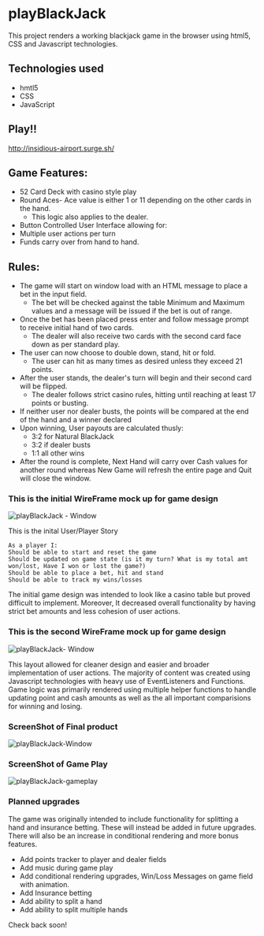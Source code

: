 # playBlackJack
This project renders a working blackjack game in the browser using html5, CSS and Javascript technologies.

## Technologies used
 * hmtl5
 * CSS
 * JavaScript

## Play!!
http://insidious-airport.surge.sh/

## Game Features: 
  * 52 Card Deck with casino style play
  * Round Aces- Ace value is either 1 or 11 depending on the other cards in the hand.
    * This logic also applies to the dealer.
  * Button Controlled User Interface allowing for:    
  * Multiple user actions per turn
  * Funds carry over from hand to hand.

## Rules:
  * The game will start on window load with an HTML message to place a bet in the input field.
    * The bet will be checked against the table Minimum and Maximum values and a message will be issued if the bet is out of range.
  * Once the bet has been placed press enter and follow message prompt to receive initial hand of two cards.
    * The dealer will also receive two cards with the second card face down as per standard play.
  * The user can now choose to double down, stand, hit or fold.
    * The user can hit as many times as desired unless they exceed 21 points.
  * After the user stands, the dealer's turn will begin and their second card will be flipped.
    * The dealer follows strict casino rules, hitting until reaching at least 17 points or busting.
  * If neither user nor dealer busts, the points will be compared at the end of the hand and a winner declared
  * Upon winning, User payouts are calculated thusly:
    * 3:2 for Natural BlackJack 
    * 3:2 if dealer busts
    * 1:1 all other wins
  * After the round is complete, Next Hand will carry over Cash values for another round whereas New Game will refresh the entire page and Quit will close the window. 


### This is the initial WireFrame mock up for game design

![playBlackJack - Window](https://user-images.githubusercontent.com/73343168/99282705-a85ded80-27f9-11eb-9987-3017387679bb.png)

This is the inital User/Player Story

~~~~~~~~~~~~~~~Player story~~~~~~~~~~~~~
As a player I:
Should be able to start and reset the game 
Should be updated on game state (is it my turn? What is my total amt won/lost, Have I won or lost the game?)
Should be able to place a bet, hit and stand
Should be able to track my wins/losses
~~~~~~~~~~~~~~~~~~~~~~~~~~~~~~~~~~~~~~

The initial game design was intended to look like a casino table but proved difficult to implement. Moreover, It decreased overall functionality by having strict bet amounts and less cohesion of user actions.

### This is the second WireFrame mock up for game design
![playBlackJack- Window](https://user-images.githubusercontent.com/73343168/99894690-e751d000-2c4b-11eb-863e-a9f87cdf2948.png)

This layout allowed for cleaner design and easier and broader implementation of user actions. 
The majority of content was created using Javascript technologies with heavy use of EventListeners and Functions. Game logic was primarily rendered using multiple helper functions to handle updating point and cash amounts as well as the all important comparisions for winning and losing. 

### ScreenShot of Final product
![playBlackJack-Window](https://user-images.githubusercontent.com/73343168/99925675-9f42b400-2d04-11eb-97e7-3e5c5051476c.png)


### ScreenShot of Game Play
![playBlackJack-gameplay](https://user-images.githubusercontent.com/73343168/99997621-07d07600-2d83-11eb-913d-05492cece0fb.png)

### Planned upgrades

The game was originally intended to include functionality for splitting a hand and insurance betting. These will instead be added in future upgrades. There will also be an increase in conditional rendering and more bonus features.

* Add points tracker to player and dealer fields
* Add music during game play
* Add conditional rendering upgrades, Win/Loss Messages on game field with animation.
* Add Insurance betting
* Add ability to split a hand
* Add ability to split multiple hands

Check back soon!
